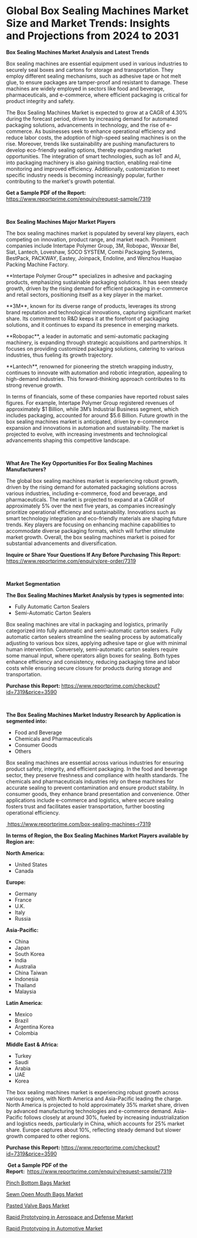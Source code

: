 <p><h1>Global Box Sealing Machines Market Size and Market Trends: Insights and Projections from 2024 to 2031</h1></p><p><strong>Box Sealing Machines Market Analysis and Latest Trends</strong></p>
<p><p>Box sealing machines are essential equipment used in various industries to securely seal boxes and cartons for storage and transportation. They employ different sealing mechanisms, such as adhesive tape or hot melt glue, to ensure packages are tamper-proof and resistant to damage. These machines are widely employed in sectors like food and beverage, pharmaceuticals, and e-commerce, where efficient packaging is critical for product integrity and safety.</p><p>The Box Sealing Machines Market is expected to grow at a CAGR of 4.30% during the forecast period, driven by increasing demand for automated packaging solutions, advancements in technology, and the rise of e-commerce. As businesses seek to enhance operational efficiency and reduce labor costs, the adoption of high-speed sealing machines is on the rise. Moreover, trends like sustainability are pushing manufacturers to develop eco-friendly sealing options, thereby expanding market opportunities. The integration of smart technologies, such as IoT and AI, into packaging machinery is also gaining traction, enabling real-time monitoring and improved efficiency. Additionally, customization to meet specific industry needs is becoming increasingly popular, further contributing to the market's growth potential.</p></p>
<p><strong>Get a Sample PDF of the Report:&nbsp;</strong> <a href="https://www.reportprime.com/enquiry/request-sample/7319?utm_campaign=1119&utm_medium=2&utm_source=Github&utm_content=ia&utm_term=25112024&utm_id=box-sealing-machines">https://www.reportprime.com/enquiry/request-sample/7319</a></p>
<p>&nbsp;</p>
<p><strong>Box Sealing Machines Major Market Players</strong></p>
<p><p>The box sealing machines market is populated by several key players, each competing on innovation, product range, and market reach. Prominent companies include Intertape Polymer Group, 3M, Robopac, Wexxar Bel, Siat, Lantech, Loveshaw, SOCO SYSTEM, Combi Packaging Systems, BestPack, PACKWAY, Eastey, Joinpack, Endoline, and Wenzhou Huaqiao Packing Machine Factory.</p><p>**Intertape Polymer Group** specializes in adhesive and packaging products, emphasizing sustainable packaging solutions. It has seen steady growth, driven by the rising demand for efficient packaging in e-commerce and retail sectors, positioning itself as a key player in the market.</p><p>**3M**, known for its diverse range of products, leverages its strong brand reputation and technological innovations, capturing significant market share. Its commitment to R&D keeps it at the forefront of packaging solutions, and it continues to expand its presence in emerging markets.</p><p>**Robopac**, a leader in automatic and semi-automatic packaging machinery, is expanding through strategic acquisitions and partnerships. It focuses on providing customized packaging solutions, catering to various industries, thus fueling its growth trajectory.</p><p>**Lantech**, renowned for pioneering the stretch wrapping industry, continues to innovate with automation and robotic integration, appealing to high-demand industries. This forward-thinking approach contributes to its strong revenue growth.</p><p>In terms of financials, some of these companies have reported robust sales figures. For example, Intertape Polymer Group registered revenues of approximately $1 Billion, while 3M’s Industrial Business segment, which includes packaging, accounted for around $5.6 Billion. Future growth in the box sealing machines market is anticipated, driven by e-commerce expansion and innovations in automation and sustainability. The market is projected to evolve, with increasing investments and technological advancements shaping this competitive landscape.</p></p>
<p>&nbsp;</p>
<p><strong>What Are The Key Opportunities For Box Sealing Machines Manufacturers?</strong></p>
<p><p>The global box sealing machines market is experiencing robust growth, driven by the rising demand for automated packaging solutions across various industries, including e-commerce, food and beverage, and pharmaceuticals. The market is projected to expand at a CAGR of approximately 5% over the next five years, as companies increasingly prioritize operational efficiency and sustainability. Innovations such as smart technology integration and eco-friendly materials are shaping future trends. Key players are focusing on enhancing machine capabilities to accommodate diverse packaging formats, which will further stimulate market growth. Overall, the box sealing machines market is poised for substantial advancements and diversification.</p></p>
<p><strong>Inquire or Share Your Questions If Any Before Purchasing This Report:</strong> <a href="https://www.reportprime.com/enquiry/pre-order/7319?utm_campaign=1119&utm_medium=2&utm_source=Github&utm_content=ia&utm_term=25112024&utm_id=box-sealing-machines">https://www.reportprime.com/enquiry/pre-order/7319</a></p>
<p>&nbsp;</p>
<p><strong>Market Segmentation</strong></p>
<p><strong>The Box Sealing Machines Market Analysis by types is segmented into:</strong></p>
<p><ul><li>Fully Automatic Carton Sealers</li><li>Semi-Automatic Carton Sealers</li></ul></p>
<p><p>Box sealing machines are vital in packaging and logistics, primarily categorized into fully automatic and semi-automatic carton sealers. Fully automatic carton sealers streamline the sealing process by automatically adjusting to various box sizes, applying adhesive tape or glue with minimal human intervention. Conversely, semi-automatic carton sealers require some manual input, where operators align boxes for sealing. Both types enhance efficiency and consistency, reducing packaging time and labor costs while ensuring secure closure for products during storage and transportation.</p></p>
<p><strong>Purchase this Report:&nbsp;</strong><a href="https://www.reportprime.com/checkout?id=7319&price=3590&utm_campaign=1119&utm_medium=2&utm_source=Github&utm_content=ia&utm_term=25112024&utm_id=box-sealing-machines">https://www.reportprime.com/checkout?id=7319&price=3590</a></p>
<p>&nbsp;</p>
<p><strong>The Box Sealing Machines Market Industry Research by Application is segmented into:</strong></p>
<p><ul><li>Food and Beverage</li><li>Chemicals and Pharmaceuticals</li><li>Consumer Goods</li><li>Others</li></ul></p>
<p><p>Box sealing machines are essential across various industries for ensuring product safety, integrity, and efficient packaging. In the food and beverage sector, they preserve freshness and compliance with health standards. The chemicals and pharmaceuticals industries rely on these machines for accurate sealing to prevent contamination and ensure product stability. In consumer goods, they enhance brand presentation and convenience. Other applications include e-commerce and logistics, where secure sealing fosters trust and facilitates easier transportation, further boosting operational efficiency.</p></p>
<p><a href="https://www.reportprime.com/box-sealing-machines-r7319?utm_campaign=1119&utm_medium=2&utm_source=Github&utm_content=ia&utm_term=25112024&utm_id=box-sealing-machines">&nbsp;https://www.reportprime.com/box-sealing-machines-r7319</a></p>
<p><strong>In terms of Region, the Box Sealing Machines Market Players available by Region are:</strong></p>
<p>
    <p> <strong> North America: </strong>
        <ul>
            <li>United States</li>
            <li>Canada</li>
        </ul>
        </p> 
    <p> <strong> Europe: </strong>
        <ul>
            <li>Germany</li>
            <li>France</li>
            <li>U.K.</li>
            <li>Italy</li>
            <li>Russia</li>
        </ul>
        </p> 
    <p> <strong> Asia-Pacific: </strong>
        <ul>
            <li>China</li>
            <li>Japan</li>
            <li>South Korea</li>
            <li>India</li>
            <li>Australia</li>
            <li>China Taiwan</li>
            <li>Indonesia</li>
            <li>Thailand</li>
            <li>Malaysia</li>
        </ul>
        </p> 
    <p> <strong> Latin America: </strong>
        <ul>
            <li>Mexico</li>
            <li>Brazil</li>
            <li>Argentina Korea</li>
            <li>Colombia</li>
        </ul>
        </p> 
    <p> <strong> Middle East & Africa: </strong>
        <ul>
            <li>Turkey</li>
            <li>Saudi</li>
            <li>Arabia</li>
            <li>UAE</li>
            <li>Korea</li>
        </ul>
    </p>
    </p>
<p><p>The box sealing machines market is experiencing robust growth across various regions, with North America and Asia-Pacific leading the charge. North America is projected to hold approximately 35% market share, driven by advanced manufacturing technologies and e-commerce demand. Asia-Pacific follows closely at around 30%, fueled by increasing industrialization and logistics needs, particularly in China, which accounts for 25% market share. Europe captures about 10%, reflecting steady demand but slower growth compared to other regions.</p></p>
<p><strong>Purchase this Report: </strong><a href="https://www.reportprime.com/checkout?id=7319&price=3590&utm_campaign=1119&utm_medium=2&utm_source=Github&utm_content=ia&utm_term=25112024&utm_id=box-sealing-machines">https://www.reportprime.com/checkout?id=7319&price=3590</a></p>
<p>&nbsp;<strong>Get a Sample PDF of the Report:&nbsp;&nbsp;</strong><a href="https://www.reportprime.com/enquiry/request-sample/7319?utm_campaign=1119&utm_medium=2&utm_source=Github&utm_content=ia&utm_term=25112024&utm_id=box-sealing-machines">https://www.reportprime.com/enquiry/request-sample/7319</a></p>
<p><strong></strong></p>
<p><p><a href="https://www.linkedin.com/pulse/pinch-bottom-bags-momentum-charting-115-cagr-path-2024-2031-1lbyc?utm_campaign=1119&utm_medium=2&utm_source=Github&utm_content=ia&utm_term=25112024&utm_id=box-sealing-machines">Pinch Bottom Bags Market</a></p><p><a href="https://www.linkedin.com/pulse/global-sewn-open-mouth-bags-116-cagr-forecast-2024-2031-tocgc?utm_campaign=1119&utm_medium=2&utm_source=Github&utm_content=ia&utm_term=25112024&utm_id=box-sealing-machines">Sewn Open Mouth Bags Market</a></p><p><a href="https://www.linkedin.com/pulse/global-pasted-valve-bags-127-cagr-forecast-2024-2031-data-pedia-udhnc?utm_campaign=1119&utm_medium=2&utm_source=Github&utm_content=ia&utm_term=25112024&utm_id=box-sealing-machines">Pasted Valve Bags Market</a></p><p><a href="https://issuu.com/reportprime-2/docs/rapid-prototyping-in-aerospace-and-_49a49888d1d0c4?utm_campaign=1119&utm_medium=2&utm_source=Github&utm_content=ia&utm_term=25112024&utm_id=box-sealing-machines">Rapid Prototyping in Aerospace and Defense Market</a></p><p><a href="https://issuu.com/reportprime-2/docs/rapid-prototyping-in-automotive-mar_815d032553ecc7?utm_campaign=1119&utm_medium=2&utm_source=Github&utm_content=ia&utm_term=25112024&utm_id=box-sealing-machines">Rapid Prototyping in Automotive Market</a></p></p>